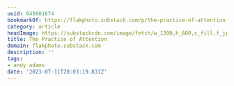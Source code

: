 ```yaml
---
uuid: 645601674
bookmarkOf: https://flakphoto.substack.com/p/the-practice-of-attention
category: article
headImage: https://substackcdn.com/image/fetch/w_1200,h_600,c_fill,f_jpg,q_auto:good,fl_progressive:steep,g_auto/https%3A%2F%2Fsubstack-post-media.s3.amazonaws.com%2Fpublic%2Fimages%2F4ae3d4ef-baa2-49eb-8b7f-a896547950fc_5000x3997.jpeg
title: The Practice of Attention
domain: flakphoto.substack.com
description: ''
tags:
- andy adams
date: '2023-07-11T20:03:19.831Z'
---
```



